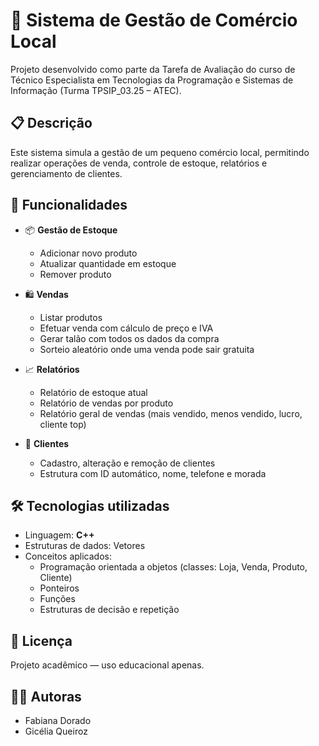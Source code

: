 # 🛒 Sistema de Gestão de Comércio Local

Projeto desenvolvido como parte da Tarefa de Avaliação do curso de Técnico Especialista em Tecnologias da Programação e Sistemas de Informação (Turma TPSIP_03.25 – ATEC).

## 📋 Descrição

Este sistema simula a gestão de um pequeno comércio local, permitindo realizar operações de venda, controle de estoque, relatórios e gerenciamento de clientes.

## 🚀 Funcionalidades

- 📦 **Gestão de Estoque**
  - Adicionar novo produto
  - Atualizar quantidade em estoque
  - Remover produto

- 🛍 **Vendas**
  - Listar produtos
  - Efetuar venda com cálculo de preço e IVA
  - Gerar talão com todos os dados da compra
  - Sorteio aleatório onde uma venda pode sair gratuita

- 📈 **Relatórios**
  - Relatório de estoque atual
  - Relatório de vendas por produto
  - Relatório geral de vendas (mais vendido, menos vendido, lucro, cliente top)

- 👥 **Clientes**
  - Cadastro, alteração e remoção de clientes
  - Estrutura com ID automático, nome, telefone e morada

## 🛠 Tecnologias utilizadas

- Linguagem: **C++**
- Estruturas de dados: Vetores
- Conceitos aplicados:
  - Programação orientada a objetos (classes: Loja, Venda, Produto, Cliente)
  - Ponteiros
  - Funções
  - Estruturas de decisão e repetição

## 📄 Licença
Projeto acadêmico — uso educacional apenas.

## 👩‍💻 Autoras
- Fabiana Dorado 
- Gicélia Queiroz
